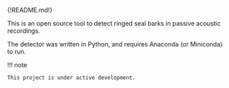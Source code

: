 {!README.md!}

This is an open source tool to detect ringed seal barks in passive acoustic recordings. 

The detector was written in Python, and requires Anaconda (or Miniconda) to run. 

!!! note

    This project is under active development.

